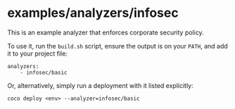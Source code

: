 # examples/analyzers/infosec

This is an example analyzer that enforces corporate security policy.

To use it, run the `build.sh` script, ensure the output is on your `PATH`, and add it to your project file:

    analyzers:
        - infosec/basic

Or, alternatively, simply run a deployment with it listed explicitly:

    coco deploy <env> --analyzer=infosec/basic

